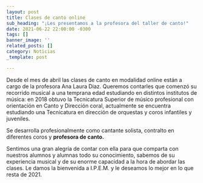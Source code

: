 ```yaml
---
layout: post
title: Clases de canto online
sub_heading: "¡Les presentamos a la profesora del taller de canto!"
date: 2021-06-22 22:00:00 -0300
tags: []
banner_image: ''
related_posts: []
category: Noticias
_template: post

---
```

Desde el mes de abril las clases de canto en modalidad online están a cargo de la profesora Ana Laura Diaz. Queremos contarles que comenzó su recorrido musical a una temprana edad estudiando en distintos institutos de música: en 2018 obtuvo la Tecnicatura Superior de músico profesional con orientación en Canto y Dirección coral, actualmente se encuentra estudiando una Tecnicatura en dirección de orquestas y coros infantiles y juveniles.

Se desarrolla profesionalmente como cantante solista, contralto en diferentes coros y **profesora de canto.**

Sentimos una gran alegría de contar con ella para que comparta con nuestros alumnos y alumnas todo su conocimiento, sabemos de su experiencia musical y de su enorme capacidad a la hora de abordar las clases. Le damos la bienvenida a I.P.E.M. y le deseamos lo mejor en lo que resta de 2021.